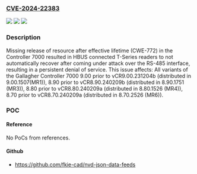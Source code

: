 ### [CVE-2024-22383](https://cve.mitre.org/cgi-bin/cvename.cgi?name=CVE-2024-22383)
![](https://img.shields.io/static/v1?label=Product&message=Controller%207000&color=blue)
![](https://img.shields.io/static/v1?label=Version&message=9.00%3C%20vCR9.00.231204b%20&color=brighgreen)
![](https://img.shields.io/static/v1?label=Vulnerability&message=CWE-772%20Missing%20Release%20of%20Resource%20after%20Effective%20Lifetime&color=brighgreen)

### Description

Missing release of resource after effective lifetime (CWE-772) in the Controller 7000 resulted in HBUS connected T-Series readers to not automatically recover after coming under attack over the RS-485 interface, resulting in a persistent denial of service. This issue affects: All variants of the Gallagher Controller 7000 9.00 prior to vCR9.00.231204b (distributed in 9.00.1507(MR1)), 8.90 prior to vCR8.90.240209b (distributed in 8.90.1751 (MR3)), 8.80 prior to vCR8.80.240209a (distributed in 8.80.1526 (MR4)), 8.70 prior to vCR8.70.240209a (distributed in 8.70.2526 (MR6)).

### POC

#### Reference
No PoCs from references.

#### Github
- https://github.com/fkie-cad/nvd-json-data-feeds


